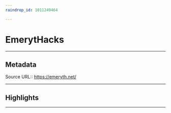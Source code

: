 ```yaml
---
raindrop_id: 1011249464

---
```


# EmerytHacks

___
## Metadata
Source URL:: https://emeryth.net/


___
## Highlights
___